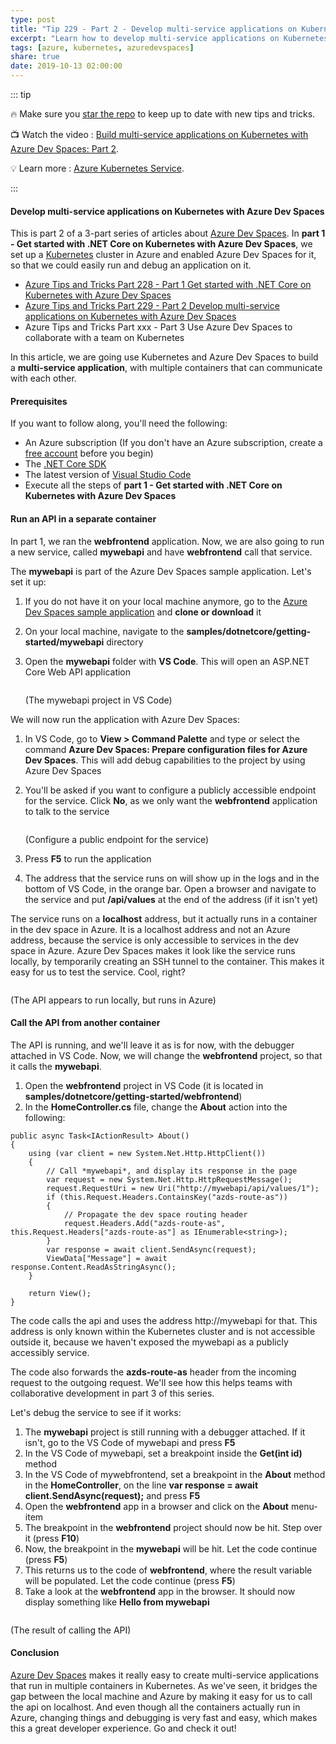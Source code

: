 ```yaml
---
type: post
title: "Tip 229 - Part 2 - Develop multi-service applications on Kubernetes with Azure Dev Spaces"
excerpt: "Learn how to develop multi-service applications on Kubernetes with Azure Dev Spaces"
tags: [azure, kubernetes, azuredevspaces]
share: true
date: 2019-10-13 02:00:00
---
```


::: tip 

:fire: Make sure you [star the repo](http://azuredev.tips?WT.mc_id=azure-azuredevtips-micrum) to keep up to date with new tips and tricks.

:tv: Watch the video : [Build multi-service applications on Kubernetes with Azure Dev Spaces: Part 2](https://www.youtube.com/watch?v=ICkEwIW35RM&list=PLLasX02E8BPCNCK8Thcxu-Y-XcBUbhFWC&index=82?WT.mc_id=youtube-azuredevtips-micrum).

:bulb: Learn more : [Azure Kubernetes Service](https://docs.microsoft.com/azure/aks/intro-kubernetes?WT.mc_id=docs-azuredevtips-micrum). 

:::

#### Develop multi-service applications on Kubernetes with Azure Dev Spaces

This is part 2 of a 3-part series of articles about [Azure Dev Spaces](https://docs.microsoft.com/azure/dev-spaces/about?WT.mc_id=docs-azuredevtips-micrum). In **part 1 - Get started with .NET Core on Kubernetes with Azure Dev Spaces**, we set up a [Kubernetes](https://azure.microsoft.com/services/kubernetes-service/?WT.mc_id=azure-azuredevtips-micrum) cluster in Azure and enabled Azure Dev Spaces for it, so that we could easily run and debug an application on it. 

* [Azure Tips and Tricks Part 228 - Part 1 Get started with .NET Core on Kubernetes with Azure Dev Spaces](https://microsoft.github.io/AzureTipsAndTricks/blog/tip228.html)
* [Azure Tips and Tricks Part 229 - Part 2 Develop multi-service applications on Kubernetes with Azure Dev Spaces](https://microsoft.github.io/AzureTipsAndTricks/blog/tip229.html)
* Azure Tips and Tricks Part xxx - Part 3 Use Azure Dev Spaces to collaborate with a team on Kubernetes

In this article, we are going use Kubernetes and Azure Dev Spaces to build a **multi-service application**, with multiple containers that can communicate with each other. 

#### Prerequisites

If you want to follow along, you'll need the following:
* An Azure subscription (If you don't have an Azure subscription, create a [free account](https://azure.microsoft.com/free/?WT.mc_id=azure-azuredevtips-micrum) before you begin)
* The [.NET Core SDK](https://dotnet.microsoft.com/download?WT.mc_id=microsoft-azuredevtips-micrum)
* The latest version of [Visual Studio Code](https://code.visualstudio.com/)
* Execute all the steps of **part 1 - Get started with .NET Core on Kubernetes with Azure Dev Spaces**

#### Run an API in a separate container

In part 1, we ran the **webfrontend** application. Now, we are also going to run a new service, called **mywebapi** and have **webfrontend** call that service.

The **mywebapi** is part of the Azure Dev Spaces sample application. Let's set it up:
1. If you do not have it on your local machine anymore, go to the [Azure Dev Spaces sample application](https://github.com/Azure/dev-spaces) and **clone or download** it
2. On your local machine, navigate to the **samples/dotnetcore/getting-started/mywebapi** directory
3. Open the **mywebapi** folder with **VS Code**. This will open an ASP.NET Core Web API application

    <img :src="$withBase('/files/30mywebapiinvscode.png')">

    (The mywebapi project in VS Code)

We will now run the application with Azure Dev Spaces: 
1. In VS Code, go to **View > Command Palette** and type or select the command **Azure Dev Spaces: Prepare configuration files for Azure Dev Spaces**. This will add debug capabilities to the project by using Azure Dev Spaces
2. You'll be asked if you want to configure a publicly accessible endpoint for the service. Click **No**, as we only want the **webfrontend** application to talk to the service

    <img :src="$withBase('/files/30configureendpoint.png')">

    (Configure a public endpoint for the service)

3. Press **F5** to run the application
4. The address that the service runs on will show up in the logs and in the bottom of VS Code, in the orange bar. Open a browser and navigate to the service and put **/api/values** at the end of the address (if it isn't yet)

The service runs on a **localhost** address, but it actually runs in a container in the dev space in Azure. It is a localhost address and not an Azure address, because the service is only accessible to services in the dev space in Azure. Azure Dev Spaces makes it look like the service runs locally, by temporarily creating an SSH tunnel to the container. This makes it easy for us to test the service. Cool, right?

<img :src="$withBase('/files/30apirunning.png')">

(The API appears to run locally, but runs in Azure)

#### Call the API from another container

The API is running, and we'll leave it as is for now, with the debugger attached in VS Code.
Now, we will change the **webfrontend** project, so that it calls the **mywebapi**.
1. Open the **webfrontend** project in VS Code (it is located in **samples/dotnetcore/getting-started/webfrontend**)
2. In the **HomeController.cs** file, change the **About** action into the following:

```
public async Task<IActionResult> About()
{
    using (var client = new System.Net.Http.HttpClient())
    {
        // Call *mywebapi*, and display its response in the page
        var request = new System.Net.Http.HttpRequestMessage();
        request.RequestUri = new Uri("http://mywebapi/api/values/1");
        if (this.Request.Headers.ContainsKey("azds-route-as"))
        {
            // Propagate the dev space routing header
            request.Headers.Add("azds-route-as", this.Request.Headers["azds-route-as"] as IEnumerable<string>);
        }
        var response = await client.SendAsync(request);
        ViewData["Message"] = await response.Content.ReadAsStringAsync();
    }

    return View();
}
```
The code calls the api and uses the address http://mywebapi for that. This address is only known within the Kubernetes cluster and is not accessible outside it, because we haven't exposed the mywebapi as a publicly accessibly service. 

The code also forwards the **azds-route-as** header from the incoming request to the outgoing request. We'll see how this helps teams with collaborative development in part 3 of this series. 

Let's debug the service to see if it works:
1. The **mywebapi** project is still running with a debugger attached. If it isn't, go to the VS Code of mywebapi and press **F5**
2. In the VS Code of mywebapi, set a breakpoint inside the **Get(int id)** method
3. In the VS Code of mywebfrontend, set a breakpoint in the **About** method in the **HomeController**, on the line **var response = await client.SendAsync(request);** and press **F5**
4. Open the **webfrontend** app in a browser and click on the **About** menu-item
5. The breakpoint in the **webfrontend** project should now be hit. Step over it (press **F10**)
6. Now, the breakpoint in the **mywebapi** will be hit. Let the code continue (press **F5**) 
7. This returns us to the code of **webfrontend**, where the result variable will be populated. Let the code continue (press **F5**)
8. Take a look at the **webfrontend** app in the browser. It should now display something like **Hello from mywebapi**

<img :src="$withBase('/files/30results.png')">

(The result of calling the API)

#### Conclusion

[Azure Dev Spaces](https://docs.microsoft.com/azure/dev-spaces/about?WT.mc_id=docs-azuredevtips-micrum) makes it really easy to create multi-service applications that run in multiple containers in Kubernetes. As we've seen, it bridges the gap between the local machine and Azure by making it easy for us to call the api on localhost. And even though all the containers actually run in Azure, changing things and debugging is very fast and easy, which makes this a great developer experience. Go and check it out!